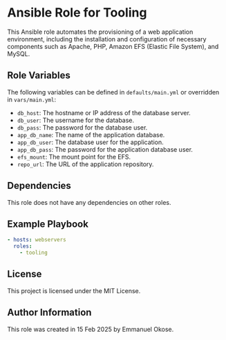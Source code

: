 # Ansible Role for Tooling

This Ansible role automates the provisioning of a web application environment, including the installation and configuration of necessary components such as Apache, PHP, Amazon EFS (Elastic File System), and MySQL. 

## Role Variables

The following variables can be defined in `defaults/main.yml` or overridden in `vars/main.yml`:

- `db_host`: The hostname or IP address of the database server.
- `db_user`: The username for the database.
- `db_pass`: The password for the database user.
- `app_db_name`: The name of the application database.
- `app_db_user`: The database user for the application.
- `app_db_pass`: The password for the application database user.
- `efs_mount`: The mount point for the EFS.
- `repo_url`: The URL of the application repository.

## Dependencies

This role does not have any dependencies on other roles.

## Example Playbook

```yaml
- hosts: webservers
  roles:
    - tooling
```

## License

This project is licensed under the MIT License.

## Author Information

This role was created in 15 Feb 2025 by Emmanuel Okose.